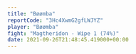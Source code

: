 ```yaml
---
title: "Bøømba"
reportCode: "3Hc4XwmG2gfLWJYZ"
player: "Bøømba"
fight: "Magtheridon - Wipe 1 (74%)"
date: 2021-09-26T21:48:45.419000+00:00
---
```

